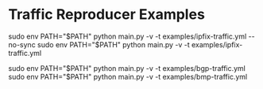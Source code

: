 # Traffic Reproducer Examples

sudo env PATH="$PATH" python main.py -v -t examples/ipfix-traffic.yml --no-sync
sudo env PATH="$PATH" python main.py -v -t examples/ipfix-traffic.yml

sudo env PATH="$PATH" python main.py -v -t examples/bgp-traffic.yml
sudo env PATH="$PATH" python main.py -v -t examples/bmp-traffic.yml

